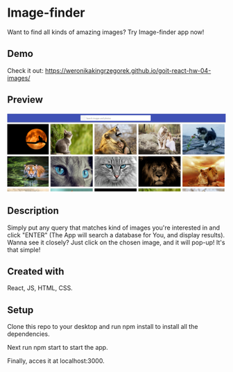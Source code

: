 # Image-finder

Want to find all kinds of amazing images? Try Image-finder app now!

## Demo

Check it out: https://weronikakingrzegorek.github.io/goit-react-hw-04-images/

## Preview

![Alt text](image.png)

## Description

Simply put any query that matches kind of images you're interested in and click
"ENTER" (The App will search a database for You, and display results). Wanna see
it closely? Just click on the chosen image, and it will pop-up! It's that
simple!

## Created with

React, JS, HTML, CSS.

## Setup

Clone this repo to your desktop and run npm install to install all the
dependencies.

Next run npm start to start the app.

Finally, acces it at localhost:3000.
